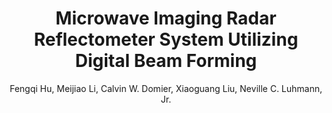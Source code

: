 ---
type: conference
title: Microwave Imaging Radar Reflectometer System Utilizing Digital Beam Forming
author: Fengqi Hu, Meijiao Li, Calvin W. Domier, Xiaoguang Liu, Neville C. Luhmann, Jr.
journal:
volume:
number:
year: 2016
month: Oct.
doi: 
pages:
publisher:
booktitle: APS Division of Plasma Physics Meeting 2016
note:
sort_key: 201610
bib_key: fqhu2016
topic: 
---